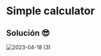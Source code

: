 # Simple calculator

## Solución 😎
![2023-04-18 (3)](https://user-images.githubusercontent.com/52138695/233823015-e2e4549d-67b3-440a-83c4-2204d0ab28da.png)
